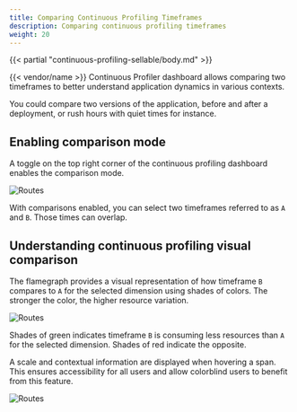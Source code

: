 ```yaml
---
title: Comparing Continuous Profiling Timeframes
description: Comparing continuous profiling timeframes
weight: 20
---
```


{{< partial "continuous-profiling-sellable/body.md" >}}

{{< vendor/name >}} Continuous Profiler dashboard allows comparing two timeframes to better
understand application dynamics in various contexts.

You could compare two versions of the application, before and after a deployment,
or rush hours with quiet times for instance.

## Enabling comparison mode

A toggle on the top right corner of the continuous profiling dashboard enables
the comparison mode.

![Routes](/images/observability/cont-prof-comparison-console.png "0.5")

With comparisons enabled, you can select two timeframes referred to as `A` and
`B`. Those times can overlap.

## Understanding continuous profiling visual comparison

The flamegraph provides a visual representation of how timeframe `B` compares
to `A` for the selected dimension using shades of colors. The stronger the
color, the higher resource variation.

![Routes](/images/observability/cont-prof-comparison-flamegraph.png "0.5")

Shades of green indicates timeframe `B` is consuming less resources than `A`
for the selected dimension. Shades of red indicate the opposite.

A scale and contextual information are displayed when hovering a span. This ensures
accessibility for all users and allow colorblind users to benefit from this feature.

![Routes](/images/observability/cont-prof-comparison-scale.png "0.5")
